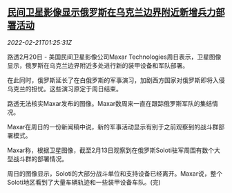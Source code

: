 <!--1645407062000-->
[民间卫星影像显示俄罗斯在乌克兰边界附近新增兵力部署活动](https://cn.reuters.com/article/us-satellite-russian-troops-0221-idCNKBS2KQ03C)
------

<div><i>2022-02-21T01:25:31Z</i></div><p>路透2月20日 - 美国民间卫星影像公司Maxar Technologies周日表示，卫星图像显示，俄罗斯在乌克兰边界附近多处进行新的装甲设备和军队部署。</p><p>在此同时，俄罗斯延长了在白俄罗斯的军事演习，加剧西方国家对俄罗斯即将入侵乌克兰的担忧。这些演习原定于周日结束。</p><p>路透无法核实Maxar发布的图像。Maxar数周来一直在跟踪俄罗斯军队的集结情况。</p><p>Maxar在周日的一份新闻稿中说，新的军事活动显示有别于之前观察到的战斗群部署模式。</p><p>Maxar称，根据卫星图像，截至2月13日观察到在俄罗斯Soloti驻军周围有数个大型战斗群的部署情况。</p><p>周日的图像显示，Soloti的大部分战斗单位和支持设备已经离开。Maxar说，整个Soloti地区看到了大量车辆轨迹和一些装甲设备车队。(完)</p>
